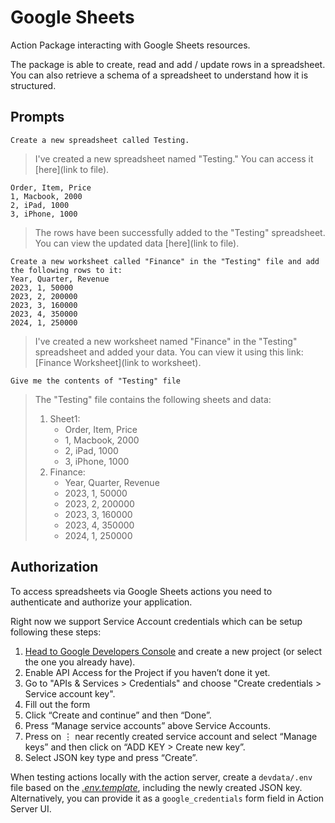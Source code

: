 # Google Sheets

Action Package interacting with Google Sheets resources.

The package is able to create, read and add / update rows in a spreadsheet. You can also retrieve a schema of a spreadsheet to understand how it is structured.

## Prompts

```
Create a new spreadsheet called Testing.
```

> I've created a new spreadsheet named "Testing." You can access it [here](link to file).

```Add the following rows to the newly created document:
Order, Item, Price
1, Macbook, 2000
2, iPad, 1000
3, iPhone, 1000
```

> The rows have been successfully added to the "Testing" spreadsheet. You can view the updated data [here](link to file).

```
Create a new worksheet called "Finance" in the "Testing" file and add the following rows to it:
Year, Quarter, Revenue
2023, 1, 50000
2023, 2, 200000
2023, 3, 160000
2023, 4, 350000
2024, 1, 250000
```

> I've created a new worksheet named "Finance" in the "Testing" spreadsheet and added your data. You can view it using this link: [Finance Worksheet](link to worksheet).

```
Give me the contents of "Testing" file
```

> The "Testing" file contains the following sheets and data:
>
> 1. Sheet1:
>    * Order, Item, Price
>    * 1, Macbook, 2000
>    * 2, iPad, 1000
>    * 3, iPhone, 1000
> 2. Finance:
>    * Year, Quarter, Revenue
>    * 2023, 1, 50000
>    * 2023, 2, 200000
>    * 2023, 3, 160000
>    * 2023, 4, 350000
>    * 2024, 1, 250000

## Authorization

To access spreadsheets via Google Sheets actions you need to authenticate and authorize your application.

Right now we support Service Account credentials which can be setup following these steps:
1. [Head to Google Developers Console](https://console.cloud.google.com/apis/dashboard) and create a new project (or select the one you already have).
2. Enable API Access for the Project if you haven’t done it yet.
3. Go to "APIs & Services > Credentials" and choose "Create credentials > Service account key".
4. Fill out the form
5. Click “Create and continue” and then “Done”.
6. Press “Manage service accounts” above Service Accounts.
7. Press on ⋮ near recently created service account and select “Manage keys” and then click on “ADD KEY > Create new key”.
8. Select JSON key type and press “Create”.

When testing actions locally with the action server, create a `devdata/.env` file based on the [_.env.template_](devdata/.env.template), including the newly created JSON key. 
Alternatively, you can provide it as a `google_credentials` form field in Action Server UI.
